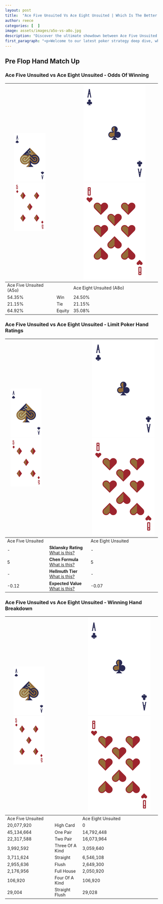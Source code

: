 ```yaml
---
layout: post
title:  "Ace Five Unsuited Vs Ace Eight Unsuited | Which Is The Better Hand In Poker? A Complete Guide"
author: reece
categories: [  ]
image: assets/images/a5o-vs-a8o.jpg
description: "Discover the ultimate showdown between Ace Five Unsuited and Ace Eight Unsuited in poker! Uncover the odds, strategies, and scenarios where one hand triumphs over the other. Get ready to up your poker game with this thrilling analysis."
first_paragraph: "<p>Welcome to our latest poker strategy deep dive, where we're pitting two distinct hands against each other in a high-stakes showdown: Ace Five Unsuited vs Ace Eight Unsuited.</p><p>In the dynamic world of poker, every decision counts, and knowing which hand holds the upper hand is key to your success at the table.</p><p>In this article, we'll dissect these two hands, explore the scenarios where one dominates the other, and equip you with the knowledge to make strategic choices that can tip the odds in your favor.</p><p>Get ready to unravel the intriguing dynamics of these poker hands and elevate your game to new heights.</p>"
---
```




[comment]: # (sp0)

## Pre Flop Hand Match Up

<div class="table hand-ratings" markdown="1"> 



### Ace Five Unsuited vs Ace Eight Unsuited - Odds Of Winning


    
| ![image info](assets/images/hand1/A.png) ![image info](assets/images/hand1/5o.png) |  | ![image info](assets/images/hand2/A.png) ![image info](assets/images/hand2/8o.png) |
| -------- | -------- | -------- |
| Ace Five Unsuited (A5o) |  | Ace Eight Unsuited (A8o) |
| 54.35% | Win | 24.50% |
| 21.15% | Tie | 21.15% |
| 64.92% | Equity | 35.08% |




[comment]: # (sp1)



### Ace Five Unsuited vs Ace Eight Unsuited - Limit Poker Hand Ratings


    
| ![image info](assets/images/hand1/A.png) ![image info](assets/images/hand1/5o.png) |  | ![image info](assets/images/hand2/A.png) ![image info](assets/images/hand2/8o.png) |
| -------- | -------- | -------- |
| Ace Five Unsuited |  | Ace Eight Unsuited |
| - | **Sklansky Rating** [What is this?](/sklansky-rating-explained) | - |
| 5 | **Chen Formula** [What is this?](/chen-formula-explained) | 5 |
| - | **Hellmuth Tier** [What is this?](/Hellmuth-tier-explained) | - |
| -0.12 | **Expected Value** [What is this?](/expected-value-explained) | -0.07 |




[comment]: # (sp2)



### Ace Five Unsuited vs Ace Eight Unsuited - Winning Hand Breakdown


    
| ![image info](assets/images/hand1/A.png) ![image info](assets/images/hand1/5o.png) |  | ![image info](assets/images/hand2/A.png) ![image info](assets/images/hand2/8o.png) |
| -------- | -------- | -------- |
| Ace Five Unsuited |  | Ace Eight Unsuited |
| 20,077,920 | High Card | 0 |
| 45,134,664 | One Pair | 14,792,448 |
| 22,317,588 | Two Pair | 16,073,964 |
| 3,992,592 | Three Of A Kind | 3,059,640 |
| 3,711,624 | Straight | 6,546,108 |
| 2,955,636 | Flush | 2,649,300 |
| 2,176,956 | Full House | 2,050,920 |
| 106,920 | Four Of A Kind | 106,920 |
| 29,004 | Straight Flush | 29,028 |




[comment]: # (sp3)



</div>

[comment]: # (sp4)



[comment]: # (sp5)

